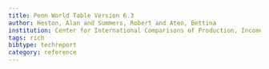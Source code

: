 ```yaml
---
title: Penn World Table Version 6.3
author: Heston, Alan and Summers, Robert and Aten, Bettina
institution: Center for International Comparisons of Production, Income, and Prices at the University of Pennsylvania
tags: rich
bibtype: techreport
category: reference
---
```

